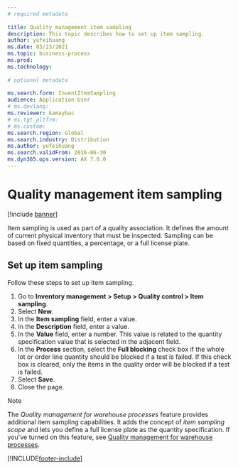 ```yaml
--- 
# required metadata 
 
title: Quality management item sampling
description: This topic describes how to set up item sampling.
author: yufeihuang
ms.date: 03/23/2021
ms.topic: business-process 
ms.prod: 
ms.technology: 
 
# optional metadata 
 
ms.search.form: InventItemSampling
audience: Application User 
# ms.devlang: 
ms.reviewer: kamaybac
# ms.tgt_pltfrm: 
# ms.custom: 
ms.search.region: Global
ms.search.industry: Distribution
ms.author: yufeihuang
ms.search.validFrom: 2016-06-30 
ms.dyn365.ops.version: AX 7.0.0 
---
```


# Quality management item sampling

[!include [banner](../includes/banner.md)]

Item sampling is used as part of a quality association. It defines the amount of current physical inventory that must be inspected. Sampling can be based on fixed quantities, a percentage, or a full license plate.

## Set up item sampling

Follow these steps to set up item sampling.

1. Go to **Inventory management \> Setup \> Quality control \> Item sampling**.
1. Select **New**.
1. In the **Item sampling** field, enter a value.
1. In the **Description** field, enter a value.
1. In the **Value** field, enter a number. This value is related to the quantity specification value that is selected in the adjacent field.
1. In the **Process** section, select the **Full blocking** check box if the whole lot or order line quantity should be blocked if a test is failed. If this check box is cleared, only the items in the quality order will be blocked if a test is failed.
1. Select **Save**.
1. Close the page.

> [!NOTE]
> The *Quality management for warehouse processes* feature provides additional item sampling capabilities. It adds the concept of *item sampling scope* and lets you define a full license plate as the quantity specification. If you've turned on this feature, see [Quality management for warehouse processes](quality-management-for-warehouses-processes.md).

[!INCLUDE[footer-include](../../includes/footer-banner.md)]
